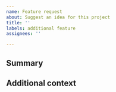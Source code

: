 ```yaml
---
name: Feature request
about: Suggest an idea for this project
title: ''
labels: additional feature
assignees: ''

---
```


## Summary


## Additional context

